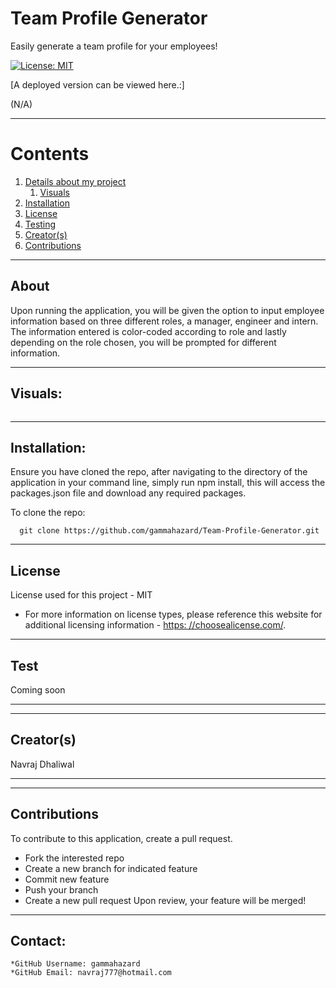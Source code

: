
  
  # Team Profile Generator

  Easily generate a team profile for your employees!

  [![License: MIT](https://img.shields.io/badge/License-MIT-yellow.svg)](https://opensource.org/licenses/MIT)

  [A deployed version can be viewed here.:]
  
  (N/A)
  
---

  # Contents

  1. [Details about my project](#about)
      1. [Visuals](#visuals)
  2. [Installation](#installation)
  3. [License](#license)
  4. [Testing](#test)
  5. [Creator(s)](#creators)
  6. [Contributions](#contributions)

---

## About

  Upon running the application, you will be given the option to input employee information based on three different roles, a manager, engineer and intern. The information entered is color-coded according to role and lastly depending on the role chosen, you will be prompted for different information.

---

## Visuals:

  ![]()

---

## Installation:
  Ensure you have cloned the repo, after navigating to the directory of the application in your command line, simply run npm install, this will access the packages.json file and download any required packages.

  To clone the repo:
  
      git clone https://github.com/gammahazard/Team-Profile-Generator.git
  
---

  ## License
  License used for this project - MIT
  * For more information on license types, please reference this website
  for additional licensing information - [https: //choosealicense.com/](https://choosealicense.com/).

---

## Test
  Coming soon

---

---

## Creator(s)
  Navraj Dhaliwal

---

---

## Contributions
  To contribute to this application, create a pull request.
  - Fork the interested repo
  - Create a new branch for indicated feature
  - Commit new feature
  - Push your branch
  - Create a new pull request
  Upon review, your feature will be merged!

---

## Contact:
    *GitHub Username: gammahazard
    *GitHub Email: navraj777@hotmail.com
  
